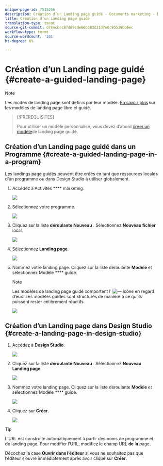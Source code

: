 ```yaml
---
unique-page-id: 7515266
description: Création d’un Landing page guidé - Documents marketing - Documentation du produit
title: Création d’un Landing page guidé
translation-type: tm+mt
source-git-commit: d78ecbec87d69cde66b583d21d7e0c95539bb6ec
workflow-type: tm+mt
source-wordcount: '201'
ht-degree: 0%

---
```



# Création d’un Landing page guidé {#create-a-guided-landing-page}

>[!NOTE]
>
>Les modes de landing page sont définis par leur modèle. [En savoir plus](/help/marketo/product-docs/demand-generation/landing-pages/understanding-landing-pages/understanding-free-form-vs-guided-landing-pages.md) sur les modèles de landing page libre et guidé.

>[!PREREQUISITES]
>
>Pour utiliser un modèle personnalisé, vous devez d’abord [créer un modèle](/help/marketo/product-docs/demand-generation/landing-pages/landing-page-templates/create-a-guided-landing-page-template.md)de landing page guidé.

## Création d’un Landing page guidé dans un Programme {#create-a-guided-landing-page-in-a-program}

Les landings page guidés peuvent être créés en tant que ressources locales d’un programme ou dans Design Studio à utiliser globalement.

1. Accédez à Activités **** marketing.

   ![](assets/one-1.png)

1. Sélectionnez votre programme.

   ![](assets/image2015-5-26-9-3a24-3a2.png)

1. Cliquez sur la liste **déroulante Nouveau** . Sélectionnez **Nouveau fichier** local.

   ![](assets/image2015-5-26-9-3a25-3a36.png)

1. Sélectionnez **Landing page**.

   ![](assets/four.png)

1. Nommez votre landing page. Cliquez sur la liste déroulante **Modèle** et sélectionnez Modèle **** guidé.

   >[!NOTE]
   >
   >Les modèles de landing page guidé comportent l’ ![—](assets/image2015-5-26-9-3a26-3a51.png) icône en regard d’eux. Les modèles guidés sont structurés de manière à ce qu’ils puissent rester entièrement réactifs.

   ![](assets/image2015-5-24-15-3a47-3a56.png)

## Création d’un Landing page dans Design Studio {#create-a-landing-page-in-design-studio}

1. Accédez à **Design Studio**.

   ![](assets/six.png)

1. Cliquez sur la liste **déroulante Nouveau** . Sélectionnez **Nouveau Landing page**.

   ![](assets/seven.png)

1. Nommez votre landing page. Cliquez sur la liste déroulante **Modèle** et sélectionnez Modèle **** guidé.

   ![](assets/image2015-5-26-9-3a27-3a34.png)

1. Cliquez sur **Créer**.

   ![](assets/image2015-5-26-9-3a28-3a8.png)

>[!TIP]
>
>L’URL est construite automatiquement à partir des noms de programme et de landing page. Pour modifier l’URL, modifiez le champ URL **de la** page.
>
>Décochez la case **Ouvrir dans l’éditeur** si vous ne souhaitez pas que l’éditeur s’ouvre immédiatement après avoir cliqué sur **Créer**.
